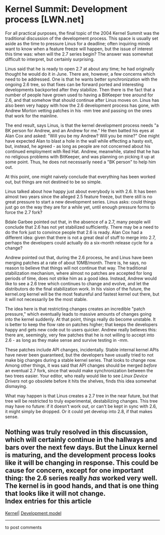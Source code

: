# Kernel Summit: Development process [LWN.net]

For all practical purposes, the final topic of the 2004 Kernel Summit was the traditional discussion of the development process. This space is usually set aside as the time to pressure Linus for a deadline; often inquiring minds want to know when a feature freeze will happen, but the issue of interest this time was: when will the 2.7 series begin? The answer was somewhat difficult to interpret, but certainly surprising. 

Linus said that he is ready to open 2.7 at about any time; he had originally thought he would do it in June. There are, however, a few concerns which need to be addressed. One is that he wants better synchronization with the ongoing 2.6 tree, so that fixes can be forward ported and interesting developments backported after they stabilize. Then there is the fact that a number of people have grown used to having a BitKeeper tree around for 2.6, and that somehow that should continue after Linus moves on. Linus has also been very happy with how the 2.6 development process has gone, with Andrew Morton vetting patches in his -mm tree and passing on the ones that work for the mainline. 

The end result, says Linus, is that the kernel development process needs "a BK person for Andrew, and an Andrew for me." He then batted his eyes at Alan Cox and asked: "Will you be my Andrew? Will you be mine?" One might have expected Alan to blast a hole in the wall while effecting a hasty exit, but, instead, he agreed - as long as people are not concerned about his continued employment with Red Hat. Andrew, meanwhile, stated that he has no religious problems with BitKeeper, and was planning on picking it up at some point. Thus, he does not necessarily need a "BK person" to help him out. 

At this point, one might naively conclude that everything has been worked out, but things are not destined to be so simple. 

Linus talked about how happy just about everybody is with 2.6. It has been almost two years since the alleged 2.5 feature freeze, but there still is no great pressure to start a new development series. Linus asks: could things just go on the way they are for a while yet, until enough pressure forms to force the 2.7 fork? 

Bdale Garbee pointed out that, in the absence of a 2.7, many people will conclude that 2.6 has not yet stabilized sufficiently. There may be a need to do the fork just to convince people that 2.6 is ready. Alan Cox had a different idea: given that there is not a great deal of stuff to merge into 2.7, perhaps the developers could actually do a six-month release cycle for a change? 

Andrew pointed out that, during the 2.6 process, he and Linus have been merging patches at a rate of about 10MB/month. There is, he says, no reason to believe that things will not continue that way. The traditional stabilization mechanism, where almost no patches are accepted for long periods of time, does not strike him as a good idea. Instead, Andrew would like to see a 2.6 tree which continues to change and evolve, and let the distributors do the final stabilization work. In his vision of the future, the kernel.org kernel will be the most featureful and fastest kernel out there, but it will not necessarily be the most stable. 

The idea here is that restricting changes creates an incredible "patch pressure," which eventually leads to massive amounts of changes going into the kernel suddenly. At that point, things really do become unstable. It is better to keep the flow rate on patches higher; that keeps the developers happy and gets new code out to users quicker. Andrew really believes this: there are, seemingly, very few patches that he is not willing to accept into 2.6 - as long as they make sense and survive testing in -mm. 

These patches include API changes, incidentally. Stable internal kernel APIs have never been guaranteed, but the developers have usually tried to not make big changes during a stable kernel series. That looks to change now. Among other things, it was said that API changes should be merged _before_ an eventual 2.7 fork, since that would make synchronization between the two trees easier. Your editor, who really would like to see _Linux Device Drivers_ not go obsolete before it hits the shelves, finds this idea somewhat dismaying. 

What may happen is that Linus creates a 2.7 tree in the near future, but that tree will be restricted to truly experimental, destabilizing changes. This tree may have no future: if it doesn't work out, or can't be kept in sync with 2.6, it might simply be dropped. Or it could yet develop into 2.8, if that makes sense. 

Nothing was truly resolved in this discussion, which will certainly continue in the hallways and bars over the next few days. But the Linux kernel is maturing, and the development process looks like it will be changing in response. This could be cause for concern, except for one important thing: the 2.6 series really _has_ worked very well. The kernel is in good hands, and that is one thing that looks like it will not change.  
Index entries for this article  
---  
[Kernel](/Kernel/Index)| [Development model](/Kernel/Index#Development_model)  
  


* * *

to post comments 

